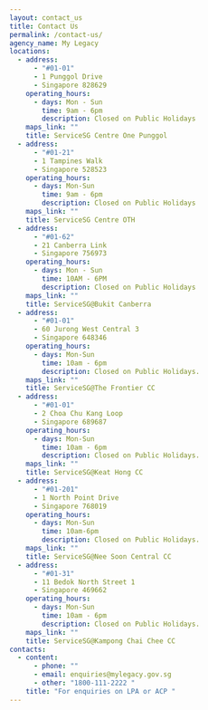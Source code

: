 ```yaml
---
layout: contact_us
title: Contact Us
permalink: /contact-us/
agency_name: My Legacy
locations:
  - address:
      - "#01-01"
      - 1 Punggol Drive
      - Singapore 828629
    operating_hours:
      - days: Mon - Sun
        time: 9am - 6pm
        description: Closed on Public Holidays
    maps_link: ""
    title: ServiceSG Centre One Punggol
  - address:
      - "#01-21"
      - 1 Tampines Walk
      - Singapore 528523
    operating_hours:
      - days: Mon-Sun
        time: 9am - 6pm
        description: Closed on Public Holidays
    maps_link: ""
    title: ServiceSG Centre OTH
  - address:
      - "#01-62"
      - 21 Canberra Link
      - Singapore 756973
    operating_hours:
      - days: Mon - Sun
        time: 10AM - 6PM
        description: Closed on Public Holidays
    maps_link: ""
    title: ServiceSG@Bukit Canberra
  - address:
      - "#01-01"
      - 60 Jurong West Central 3
      - Singapore 648346
    operating_hours:
      - days: Mon-Sun
        time: 10am - 6pm
        description: Closed on Public Holidays.
    maps_link: ""
    title: ServiceSG@The Frontier CC
  - address:
      - "#01-01"
      - 2 Choa Chu Kang Loop
      - Singapore 689687
    operating_hours:
      - days: Mon-Sun
        time: 10am - 6pm
        description: Closed on Public Holidays.
    maps_link: ""
    title: ServiceSG@Keat Hong CC
  - address:
      - "#01-201"
      - 1 North Point Drive
      - Singapore 768019
    operating_hours:
      - days: Mon-Sun
        time: 10am-6pm
        description: Closed on Public Holidays.
    maps_link: ""
    title: ServiceSG@Nee Soon Central CC
  - address:
      - "#01-31"
      - 11 Bedok North Street 1
      - Singapore 469662
    operating_hours:
      - days: Mon-Sun
        time: 10am - 6pm
        description: Closed on Public Holidays.
    maps_link: ""
    title: ServiceSG@Kampong Chai Chee CC
contacts:
  - content:
      - phone: ""
      - email: enquiries@mylegacy.gov.sg
      - other: "1800-111-2222 "
    title: "For enquiries on LPA or ACP "
---
```

